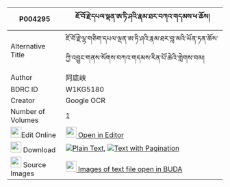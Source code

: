 |P004295|ཇོ་བོ་རྗེ་དཔལ་ལྡན་ཨ་ཏི་ཤའི་རྣམ་ཐར་བཀའ་གདམས་ཕ་ཆོས། 
| --- | --- 
|Alternative Title |ཇོ་བོ་རྗེ་ལྷ་གཅིག་དཔལ་ལྡན་ཨ་ཏི་ཤའི་རྣམ་ཐར་བླ་མའི་ཡོན་ཏན་ཆོས་ཀྱི་འབྱུང་གནས་སོགས་བཀའ་གདམས་རིན་པོ་ཆེའི་གླེགས་བམ།
|Author| 阿底峡
|BDRC ID | W1KG5180
|Creator | Google OCR
|Number of Volumes| 1
|<img width="25" src="https://img.icons8.com/color/25/000000/edit-property.png">Edit Online| [<img width="25" src="https://avatars.githubusercontent.com/u/45091458?s=200&v=4"> Open in Editor](http://editor.openpecha.org/P004295)
|<img width="25" src="https://img.icons8.com/fluent/48/000000/download-2.png"/>  Download | [![](https://img.icons8.com/color/20/000000/txt.png)Plain Text](https://github.com/Openpecha/P004295/releases/download/v1/jowo_je_palden_a_ti_sha_i_namt_plain_P004295.zip), [![](https://img.icons8.com/color/20/000000/txt.png)Text with Pagination](https://github.com/Openpecha/P004295/releases/download/v1/jowo_je_palden_a_ti_sha_i_namt_pages_P004295.zip)
|<img width="25" src="https://img.icons8.com/plasticine/100/000000/pictures-folder.png"/>  Source Images | [<img width="25" src="https://library.bdrc.io/icons/BUDA-small.svg"> Images of text file open in BUDA](https://library.bdrc.io/show/bdr:W1KG5180)